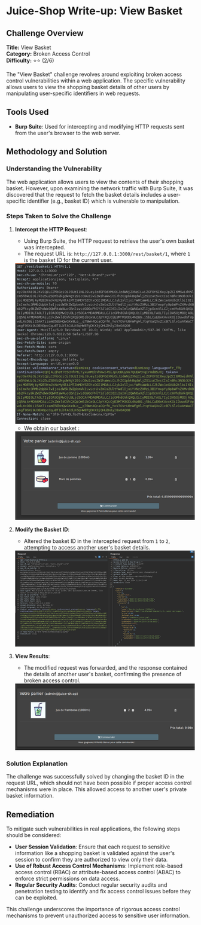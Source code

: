 # Juice-Shop Write-up: View Basket

## Challenge Overview

**Title:** View Basket\
**Category:** Broken Access Control\
**Difficulty:** ⭐⭐ (2/6)

The "View Basket" challenge revolves around exploiting broken access control vulnerabilities within a web application. The specific vulnerability allows users to view the shopping basket details of other users by manipulating user-specific identifiers in web requests.

## Tools Used

- **Burp Suite**: Used for intercepting and modifying HTTP requests sent from the user's browser to the web server.

## Methodology and Solution

### Understanding the Vulnerability

The web application allows users to view the contents of their shopping basket. However, upon examining the network traffic with Burp Suite, it was discovered that the request to fetch the basket details includes a user-specific identifier (e.g., basket ID) which is vulnerable to manipulation.

### Steps Taken to Solve the Challenge

1. **Intercept the HTTP Request**:
   - Using Burp Suite, the HTTP request to retrieve the user's own basket was intercepted.
   - The request URL is: `http://127.0.0.1:3000/rest/basket/1`, where `1` is the basket ID for the current user.

   <img src="../assets/difficulty2/view_basket_1.png" alt="request" width="500px">

   - We obtain our basket : 

   <img src="../assets/difficulty2/view_basket_2.png" alt="basket 1" width="500px">

2. **Modify the Basket ID**:
   - Altered the basket ID in the intercepted request from `1` to `2`, attempting to access another user's basket details.

   <img src="../assets/difficulty2/view_basket_3.png" alt="replaced request" width="500px">

3. **View Results**:
   - The modified request was forwarded, and the response contained the details of another user's basket, confirming the presence of broken access control.

   <img src="../assets/difficulty2/view_basket_4.png" alt="new basket" width="500px">

### Solution Explanation

The challenge was successfully solved by changing the basket ID in the request URL, which should not have been possible if proper access control mechanisms were in place. This allowed access to another user's private basket information.

## Remediation

To mitigate such vulnerabilities in real applications, the following steps should be considered:

- **User Session Validation**: Ensure that each request to sensitive information like a shopping basket is validated against the user's session to confirm they are authorized to view only their data.
- **Use of Robust Access Control Mechanisms**: Implement role-based access control (RBAC) or attribute-based access control (ABAC) to enforce strict permissions on data access.
- **Regular Security Audits**: Conduct regular security audits and penetration testing to identify and fix access control issues before they can be exploited.

This challenge underscores the importance of rigorous access control mechanisms to prevent unauthorized access to sensitive user information.